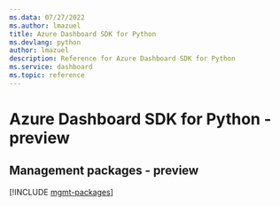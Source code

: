 ```yaml
---
ms.data: 07/27/2022
ms.author: lmazuel
title: Azure Dashboard SDK for Python
ms.devlang: python
author: lmazuel
description: Reference for Azure Dashboard SDK for Python
ms.service: dashboard
ms.topic: reference
---
```

# Azure Dashboard SDK for Python - preview

## Management packages - preview
[!INCLUDE [mgmt-packages](dashboard-mgmt-index.md)]